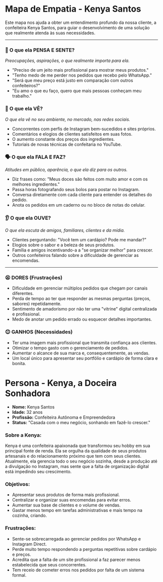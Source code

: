 # Mapa de Empatia - Kenya Santos

Este mapa nos ajuda a obter um entendimento profundo da nossa cliente, a confeiteira Kenya Santos, para guiar o desenvolvimento de uma solução que realmente atenda às suas necessidades.

---

### 🤔 O que ela PENSA E SENTE?
*Preocupações, aspirações, o que realmente importa para ela.*
* "Preciso de um jeito mais profissional para mostrar meus produtos."
* "Tenho medo de me perder nos pedidos que recebo pelo WhatsApp."
* "Será que meu preço está justo em comparação com outros confeiteiros?"
* "Eu amo o que eu faço, quero que mais pessoas conheçam meu trabalho."

### 👀 O que ela VÊ?
*O que ela vê no seu ambiente, no mercado, nas redes sociais.*
* Concorrentes com perfis de Instagram bem-sucedidos e sites próprios.
* Comentários e elogios de clientes satisfeitos em suas fotos.
* O aumento constante dos preços dos ingredientes.
* Tutoriais de novas técnicas de confeitaria no YouTube.

### 🗣️ O que ela FALA E FAZ?
*Atitudes em público, aparência, o que ela diz para os outros.*
* Diz frases como: "Meus doces são feitos com muito amor e com os melhores ingredientes."
* Passa horas fotografando seus bolos para postar no Instagram.
* Conversa diretamente com cada cliente para entender os detalhes do pedido.
* Anota os pedidos em um caderno ou no bloco de notas do celular.

### 👂 O que ela OUVE?
*O que ela escuta de amigos, familiares, clientes e da mídia.*
* Clientes perguntando: "Você tem um cardápio? Pode me mandar?"
* Elogios sobre o sabor e a beleza de seus produtos.
* Família e amigos incentivando-a a "se organizar melhor" para crescer.
* Outros confeiteiros falando sobre a dificuldade de gerenciar as encomendas.

---

### 😫 DORES (Frustrações)
* Dificuldade em gerenciar múltiplos pedidos que chegam por canais diferentes.
* Perda de tempo ao ter que responder as mesmas perguntas (preços, sabores) repetidamente.
* Sentimento de amadorismo por não ter uma "vitrine" digital centralizada e profissional.
* Medo de anotar um pedido errado ou esquecer detalhes importantes.

### 😊 GANHOS (Necessidades)
* Ter uma imagem mais profissional que transmita confiança aos clientes.
* Otimizar o tempo gasto com o gerenciamento de pedidos.
* Aumentar o alcance de sua marca e, consequentemente, as vendas.
* Um local único para apresentar seu portfólio e cardápio de forma clara e bonita.

# Persona - Kenya, a Doceira Sonhadora

* **Nome:** Kenya Santos
* **Idade:** 32 anos
* **Profissão:** Confeiteira Autônoma e Empreendedora
* **Status:** "Casada com o meu negócio, sonhando em fazê-lo crescer."

### **Sobre a Kenya:**
Kenya é uma confeiteira apaixonada que transformou seu hobby em sua principal fonte de renda. Ela se orgulha da qualidade de seus produtos artesanais e do relacionamento próximo que tem com seus clientes. Atualmente, ela gerencia todo o seu negócio sozinha, desde a produção até a divulgação no Instagram, mas sente que a falta de organização digital está impedindo seu crescimento.

### **Objetivos:**
* Apresentar seus produtos de forma mais profissional.
* Centralizar e organizar suas encomendas para evitar erros.
* Aumentar sua base de clientes e o volume de vendas.
* Gastar menos tempo em tarefas administrativas e mais tempo na cozinha, criando.

### **Frustrações:**
* Sente-se sobrecarregada ao gerenciar pedidos por WhatsApp e Instagram Direct.
* Perde muito tempo respondendo a perguntas repetitivas sobre cardápio e preços.
* Acredita que a falta de um site profissional a faz parecer menos estabelecida que seus concorrentes.
* Tem receio de cometer erros nos pedidos por falta de um sistema formal.

